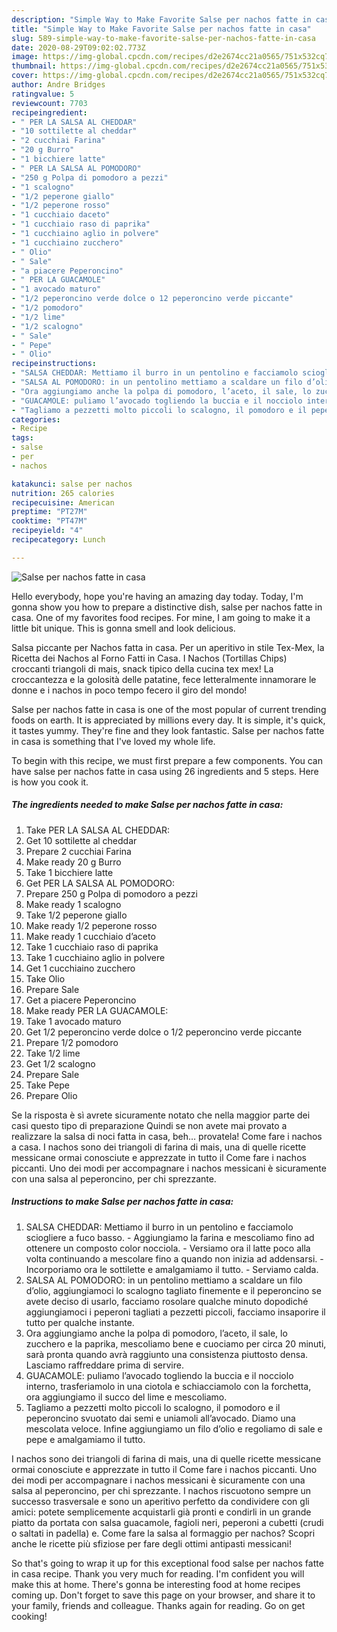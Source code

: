 ```yaml
---
description: "Simple Way to Make Favorite Salse per nachos fatte in casa"
title: "Simple Way to Make Favorite Salse per nachos fatte in casa"
slug: 589-simple-way-to-make-favorite-salse-per-nachos-fatte-in-casa
date: 2020-08-29T09:02:02.773Z
image: https://img-global.cpcdn.com/recipes/d2e2674cc21a0565/751x532cq70/salse-per-nachos-fatte-in-casa-recipe-main-photo.jpg
thumbnail: https://img-global.cpcdn.com/recipes/d2e2674cc21a0565/751x532cq70/salse-per-nachos-fatte-in-casa-recipe-main-photo.jpg
cover: https://img-global.cpcdn.com/recipes/d2e2674cc21a0565/751x532cq70/salse-per-nachos-fatte-in-casa-recipe-main-photo.jpg
author: Andre Bridges
ratingvalue: 5
reviewcount: 7703
recipeingredient:
- " PER LA SALSA AL CHEDDAR"
- "10 sottilette al cheddar"
- "2 cucchiai Farina"
- "20 g Burro"
- "1 bicchiere latte"
- " PER LA SALSA AL POMODORO"
- "250 g Polpa di pomodoro a pezzi"
- "1 scalogno"
- "1/2 peperone giallo"
- "1/2 peperone rosso"
- "1 cucchiaio daceto"
- "1 cucchiaio raso di paprika"
- "1 cucchiaino aglio in polvere"
- "1 cucchiaino zucchero"
- " Olio"
- " Sale"
- "a piacere Peperoncino"
- " PER LA GUACAMOLE"
- "1 avocado maturo"
- "1/2 peperoncino verde dolce o 12 peperoncino verde piccante"
- "1/2 pomodoro"
- "1/2 lime"
- "1/2 scalogno"
- " Sale"
- " Pepe"
- " Olio"
recipeinstructions:
- "SALSA CHEDDAR: Mettiamo il burro in un pentolino e facciamolo sciogliere a fuco basso. Aggiungiamo la farina e mescoliamo fino ad ottenere un composto color nocciola. Versiamo ora il latte poco alla volta continuando a mescolare fino a quando non inizia ad addensarsi. Incorporiamo ora le sottilette e amalgamiamo il tutto. Serviamo calda."
- "SALSA AL POMODORO: in un pentolino mettiamo a scaldare un filo d’olio, aggiungiamoci lo scalogno tagliato finemente e il peperoncino se avete deciso di usarlo, facciamo rosolare qualche minuto dopodiché aggiungiamoci i peperoni tagliati a pezzetti piccoli, facciamo insaporire il tutto per qualche instante."
- "Ora aggiungiamo anche la polpa di pomodoro, l’aceto, il sale, lo zucchero e la paprika, mescoliamo bene e cuociamo per circa 20 minuti, sarà pronta quando avrà raggiunto una consistenza piuttosto densa. Lasciamo raffreddare prima di servire."
- "GUACAMOLE: puliamo l’avocado togliendo la buccia e il nocciolo interno, trasferiamolo in una ciotola e schiacciamolo con la forchetta, ora aggiungiamo il succo del lime e mescoliamo."
- "Tagliamo a pezzetti molto piccoli lo scalogno, il pomodoro e il peperoncino svuotato dai semi e uniamoli all’avocado. Diamo una mescolata veloce. Infine aggiungiamo un filo d’olio e regoliamo di sale e pepe e amalgamiamo il tutto."
categories:
- Recipe
tags:
- salse
- per
- nachos

katakunci: salse per nachos 
nutrition: 265 calories
recipecuisine: American
preptime: "PT27M"
cooktime: "PT47M"
recipeyield: "4"
recipecategory: Lunch

---
```



![Salse per nachos fatte in casa](https://img-global.cpcdn.com/recipes/d2e2674cc21a0565/751x532cq70/salse-per-nachos-fatte-in-casa-recipe-main-photo.jpg)

Hello everybody, hope you're having an amazing day today. Today, I'm gonna show you how to prepare a distinctive dish, salse per nachos fatte in casa. One of my favorites food recipes. For mine, I am going to make it a little bit unique. This is gonna smell and look delicious.

Salsa piccante per Nachos fatta in casa. Per un aperitivo in stile Tex-Mex, la Ricetta dei Nachos al Forno Fatti in Casa. I Nachos (Tortillas Chips) croccanti triangoli di mais, snack tipico della cucina tex mex! La croccantezza e la golosità delle patatine, fece letteralmente innamorare le donne e i nachos in poco tempo fecero il giro del mondo!

Salse per nachos fatte in casa is one of the most popular of current trending foods on earth. It is appreciated by millions every day. It is simple, it's quick, it tastes yummy. They're fine and they look fantastic. Salse per nachos fatte in casa is something that I've loved my whole life.


To begin with this recipe, we must first prepare a few components. You can have salse per nachos fatte in casa using 26 ingredients and 5 steps. Here is how you cook it.

<!--inarticleads1-->

##### The ingredients needed to make Salse per nachos fatte in casa:

1. Take  PER LA SALSA AL CHEDDAR:
1. Get 10 sottilette al cheddar
1. Prepare 2 cucchiai Farina
1. Make ready 20 g Burro
1. Take 1 bicchiere latte
1. Get  PER LA SALSA AL POMODORO:
1. Prepare 250 g Polpa di pomodoro a pezzi
1. Make ready 1 scalogno
1. Take 1/2 peperone giallo
1. Make ready 1/2 peperone rosso
1. Make ready 1 cucchiaio d’aceto
1. Take 1 cucchiaio raso di paprika
1. Take 1 cucchiaino aglio in polvere
1. Get 1 cucchiaino zucchero
1. Take  Olio
1. Prepare  Sale
1. Get a piacere Peperoncino
1. Make ready  PER LA GUACAMOLE:
1. Take 1 avocado maturo
1. Get 1/2 peperoncino verde dolce o 1/2 peperoncino verde piccante
1. Prepare 1/2 pomodoro
1. Take 1/2 lime
1. Get 1/2 scalogno
1. Prepare  Sale
1. Take  Pepe
1. Prepare  Olio


Se la risposta è sì avrete sicuramente notato che nella maggior parte dei casi questo tipo di preparazione Quindi se non avete mai provato a realizzare la salsa di noci fatta in casa, beh… provatela! Come fare i nachos a casa. I nachos sono dei triangoli di farina di mais, una di quelle ricette messicane ormai conosciute e apprezzate in tutto il Come fare i nachos piccanti. Uno dei modi per accompagnare i nachos messicani è sicuramente con una salsa al peperoncino, per chi sprezzante. 

<!--inarticleads2-->

##### Instructions to make Salse per nachos fatte in casa:

1. SALSA CHEDDAR: Mettiamo il burro in un pentolino e facciamolo sciogliere a fuco basso. - Aggiungiamo la farina e mescoliamo fino ad ottenere un composto color nocciola. - Versiamo ora il latte poco alla volta continuando a mescolare fino a quando non inizia ad addensarsi. - Incorporiamo ora le sottilette e amalgamiamo il tutto. - Serviamo calda.
1. SALSA AL POMODORO: in un pentolino mettiamo a scaldare un filo d’olio, aggiungiamoci lo scalogno tagliato finemente e il peperoncino se avete deciso di usarlo, facciamo rosolare qualche minuto dopodiché aggiungiamoci i peperoni tagliati a pezzetti piccoli, facciamo insaporire il tutto per qualche instante.
1. Ora aggiungiamo anche la polpa di pomodoro, l’aceto, il sale, lo zucchero e la paprika, mescoliamo bene e cuociamo per circa 20 minuti, sarà pronta quando avrà raggiunto una consistenza piuttosto densa. Lasciamo raffreddare prima di servire.
1. GUACAMOLE: puliamo l’avocado togliendo la buccia e il nocciolo interno, trasferiamolo in una ciotola e schiacciamolo con la forchetta, ora aggiungiamo il succo del lime e mescoliamo.
1. Tagliamo a pezzetti molto piccoli lo scalogno, il pomodoro e il peperoncino svuotato dai semi e uniamoli all’avocado. Diamo una mescolata veloce. Infine aggiungiamo un filo d’olio e regoliamo di sale e pepe e amalgamiamo il tutto.


I nachos sono dei triangoli di farina di mais, una di quelle ricette messicane ormai conosciute e apprezzate in tutto il Come fare i nachos piccanti. Uno dei modi per accompagnare i nachos messicani è sicuramente con una salsa al peperoncino, per chi sprezzante. I nachos riscuotono sempre un successo trasversale e sono un aperitivo perfetto da condividere con gli amici: potete semplicemente acquistarli già pronti e condirli in un grande piatto da portata con salsa guacamole, fagioli neri, peperoni a cubetti (crudi o saltati in padella) e. Come fare la salsa al formaggio per nachos? Scopri anche le ricette più sfiziose per fare degli ottimi antipasti messicani! 

So that's going to wrap it up for this exceptional food salse per nachos fatte in casa recipe. Thank you very much for reading. I'm confident you will make this at home. There's gonna be interesting food at home recipes coming up. Don't forget to save this page on your browser, and share it to your family, friends and colleague. Thanks again for reading. Go on get cooking!
